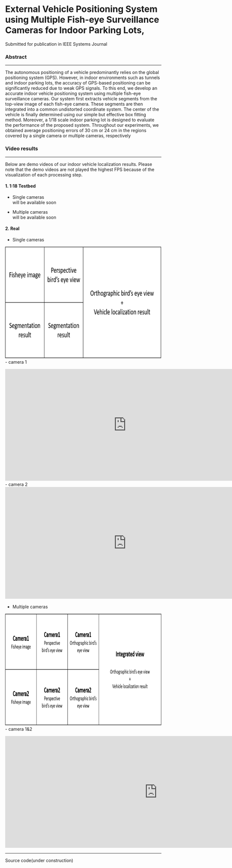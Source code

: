 # External Vehicle Positioning System using Multiple Fish-eye Surveillance Cameras for Indoor Parking Lots,
Submitted for publication in IEEE Systems Journal

### Abstract
---

The autonomous positioning of a vehicle predominantly relies on the global positioning system (GPS). However, in indoor environments such as tunnels and indoor parking lots, the accuracy of GPS-based positioning can be significantly reduced due to weak GPS signals. To this end, we develop an accurate indoor vehicle positioning system using multiple fish-eye surveillance cameras. Our system first extracts vehicle segments from the top-view image of each fish-eye camera. These segments are then integrated into a common undistorted coordinate system. The center of the vehicle is finally determined using our simple but effective box fitting method. Moreover, a 1/18 scale indoor parking lot is designed to evaluate the performance of the proposed system. Throughout our experiments, we obtained average positioning errors of 30 cm or 24 cm in the regions covered by a single camera or multiple cameras, respectively<br/>

### Video results 
---
Below are demo videos of our indoor vehicle localization results.
Please note that the demo videos are not played the highest FPS because of the visualization of each processing step.
#### 1. 1:18 Testbed

- Single cameras<br>
will be available soon

- Multiple cameras<br>
will be available soon

#### 2. Real
- Single cameras<br> 
<!--![Video index](./img/singleviewtable.png = 640x)-->
<img width="780" height="360" src="https://raw.githubusercontent.com/stkim1988/IndoorVehiclePositioning/master/img/singleviewtable.png" ><br/>
    - camera 1<br/>
<iframe width="780" height="360" src="https://www.youtube.com/embed/TVy8VizQbG0" frameborder="0" allowfullscreen></iframe><br/>
<!--[![Watch the video](https://img.youtube.com/vi/TVy8VizQbG0/sddefault.jpg)](https://youtu.be/TVy8VizQbG0)-->  
    - camera 2<br/>
<iframe width="780" height="360" src="https://www.youtube.com/embed/8LBCfdlbXOU" frameborder="0" allowfullscreen></iframe><br/>
<!--[![Watch the video](https://img.youtube.com/vi/8LBCfdlbXOU/sddefault.jpg)](https://youtu.be/8LBCfdlbXOU)-->  

- Multiple cameras<br>
<!--![Video index](./img/multiviewtable.png = 640x)-->
<img width="980" height="360" src="https://raw.githubusercontent.com/stkim1988/IndoorVehiclePositioning/master/img/multiviewtable.png"><br/>
    - camera 1&2<br>
<iframe width="980" height="360"  src="https://www.youtube.com/embed/cxhGteBag0M" frameborder="0" allowfullscreen></iframe><br/>
<!--[![Watch the video](https://img.youtube.com/vi/cxhGteBag0M/sddefault.jpg)](https://youtu.be/cxhGteBag0M)  -->

---
Source code(under construction)  
